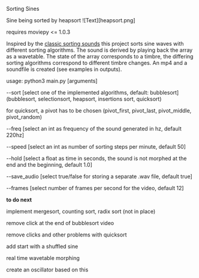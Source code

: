 Sorting Sines

Sine being sorted by heapsort
![Text][heapsort.png]



requires moviepy <= 1.0.3

Inspired by the [classic sorting sounds](https://www.youtube.com/watch?v=kPRA0W1kECg) this project sorts sine waves with different sorting algorithms. The sound is derived by playing back the array as a wavetable. The state of the array corresponds to a timbre, the differing sorting algorithms correspond to different timbre changes. An mp4 and a soundfile is created (see examples in outputs).

usage: python3 main.py \[arguments\]

--sort \[select one of the implemented algorithms, default: bubblesort\] (bubblesort, selectionsort, heapsort, insertions sort, quicksort)

for quicksort, a pivot has to be chosen (pivot_first, pivot_last, pivot_middle, pivot_random)

--freq \[select an int as frequency of the sound generated in hz, default 220hz\] 

--speed \[select an int as number of sorting steps per minute, default 50\]  

--hold \[select a float as time in seconds, the sound is not morphed at the end and the beginning, default 1.0\] 

--save_audio \[select true/false for storing a separate .wav file, default true\] 

--frames \[select number of frames per second for the video, default 12\] 
 
 
 
 
 
**to do next** 

implement mergesort, counting sort, radix sort (not in place)

remove click at the end of bubblesort video 

remove clicks and other problems with quicksort

add start with a shuffled sine 

real time wavetable morphing 

create an oscillator based on this 

